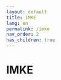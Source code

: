```yaml
---
layout: default
title: IMKE
lang: en
permalink: /imke
nav_order: 2
has_children: true
---
```


# IMKE
